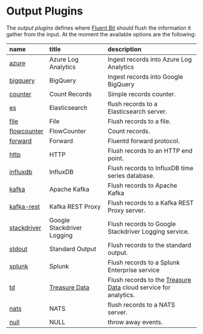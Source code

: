 # Output Plugins

The _output plugins_ defines where [Fluent Bit](http://fluentbit.io) should flush the information it gather from the input. At the moment the available options are the following:

| name | title | description |
| :--- | :--- | :--- |
| [azure](azure.md) | Azure Log Analytics | Ingest records into Azure Log Analytics |
| [bigquery](bigquery.md) | BigQuery | Ingest records into Google BigQuery |
| [counter](counter.md) | Count Records | Simple records counter. |
| [es](elasticsearch.md) | Elasticsearch | flush records to a Elasticsearch server. |
| [file](file.md) | File | Flush records to a file. |
| [flowcounter](flowcounter.md) | FlowCounter | Count records. |
| [forward](forward.md) | Forward | Fluentd forward protocol. |
| [http](http.md) | HTTP | Flush records to an HTTP end point. |
| [influxdb](influxdb.md) | InfluxDB | Flush records to InfluxDB time series database. |
| [kafka](kafka.md) | Apache Kafka | Flush records to Apache Kafka |
| [kafka-rest](kafka-rest-proxy.md) | Kafka REST Proxy | Flush records to a Kafka REST Proxy server. |
| [stackdriver](stackdriver.md) | Google Stackdriver Logging | Flush records to Google Stackdriver Logging service. |
| [stdout](stdout.md) | Standard Output | Flush records to the standard output. |
| [splunk](splunk.md) | Splunk | Flush records to a Splunk Enterprise service |
| [td](td.md) | [Treasure Data](http://www.treasuredata.com) | Flush records to the [Treasure Data](http://www.treasuredata.com) cloud service for analytics. |
| [nats](nats.md) | NATS | flush records to a NATS server. |
| [null](null.md) | NULL | throw away events. |

